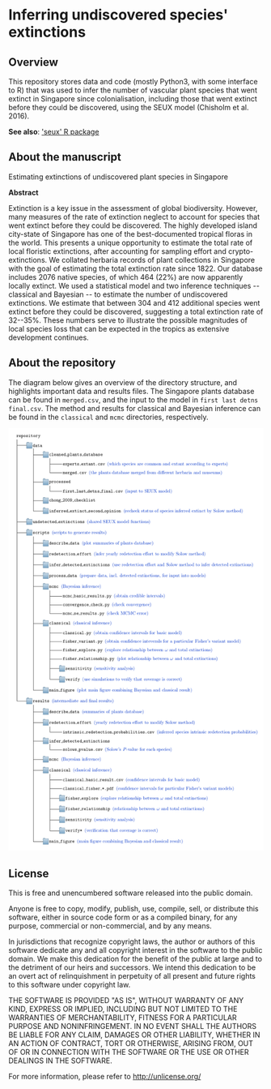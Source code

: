 # Inferring undiscovered species' extinctions

## Overview

This repository stores data and code (mostly Python3, with some interface to R) that was used to infer the number of vascular plant species that went extinct in Singapore since colonialisation, including those that went extinct before they could be discovered, using the SEUX model (Chisholm et al. 2016). 

**See also**: ['seux' R package](https://github.com/doubleblind666/seux "seux")

## About the manuscript

Estimating extinctions of undiscovered plant species in Singapore

**Abstract**

Extinction is a key issue in the assessment of global biodiversity.
However, many measures of the rate of extinction neglect to account for species that went extinct before they could be discovered.
The highly developed island city-state of Singapore has one of the best-documented tropical floras in the world.
This presents a unique opportunity to estimate the total rate of local floristic extinctions,
after accounting for sampling effort and crypto-extinctions.
We collated herbaria records of plant collections in Singapore with the goal of estimating the total extinction rate since 1822.
Our database includes 2076 native species,
of which 464 (22%) are now apparently locally extinct.
We used a statistical model and two inference techniques -- classical and Bayesian --
to estimate the number of undiscovered extinctions.
We estimate that between 304 and 412 additional species went extinct before they could be discovered,
suggesting a total extinction rate of 32--35%.
These numbers serve to illustrate the possible magnitudes of local species loss that can be expected in the tropics as extensive
development continues.

## About the repository

The diagram below gives an overview of the directory structure, and highlights important data and results files. The Singapore plants database can be found in `merged.csv`, and the input to the model in `first last detns final.csv`. The method and results for classical and Bayesian inference can be found in the `classical` and `mcmc` directories, respectively.

![repository structure](https://raw.githubusercontent.com/doubleblind666/inferring-undiscovered-species-extinctions/master/repo_structure.png)

## License

This is free and unencumbered software released into the public domain.

Anyone is free to copy, modify, publish, use, compile, sell, or distribute this software, either in source code form or as a compiled binary, for any purpose, commercial or non-commercial, and by any means.

In jurisdictions that recognize copyright laws, the author or authors of this software dedicate any and all copyright interest in the software to the public domain. We make this dedication for the benefit of the public at large and to the detriment of our heirs and successors. We intend this dedication to be an overt act of relinquishment in perpetuity of all present and future rights to this software under copyright law.

THE SOFTWARE IS PROVIDED "AS IS", WITHOUT WARRANTY OF ANY KIND, EXPRESS OR IMPLIED, INCLUDING BUT NOT LIMITED TO THE WARRANTIES OF MERCHANTABILITY, FITNESS FOR A PARTICULAR PURPOSE AND NONINFRINGEMENT.  IN NO EVENT SHALL THE AUTHORS BE LIABLE FOR ANY CLAIM, DAMAGES OR OTHER LIABILITY, WHETHER IN AN ACTION OF CONTRACT, TORT OR OTHERWISE, ARISING FROM, OUT OF OR IN CONNECTION WITH THE SOFTWARE OR THE USE OR OTHER DEALINGS IN THE SOFTWARE.

For more information, please refer to <http://unlicense.org/>
